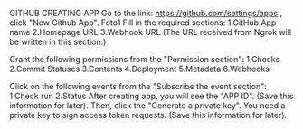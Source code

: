 GITHUB CREATING APP
Go to the link: https://github.com/settings/apps , click "New Github App". Foto1
Fill in the required sections:
1.GitHub App name
2.Homepage URL 
3.Webhook URL (The URL received from Ngrok will be written in this section.)

Grant the following permissions from the "Permission section":
1.Checks
2.Commit Statuses
3.Contents
4.Deployment
5.Metadata
6.Webhooks

Click on the following events from the "Subscribe the event section":
1.Check run
2.Status
After creating app, you will see the "APP ID". (Save this information for later).
Then, click the "Generate a private key". You need a private key to sign access token requests. (Save this information for later).
